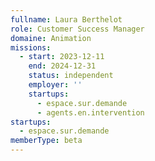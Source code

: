 ```yaml
---
fullname: Laura Berthelot
role: Customer Success Manager
domaine: Animation
missions:
  - start: 2023-12-11
    end: 2024-12-31
    status: independent
    employer: ''
    startups:
      - espace.sur.demande
      - agents.en.intervention
startups:
  - espace.sur.demande
memberType: beta
---
```

